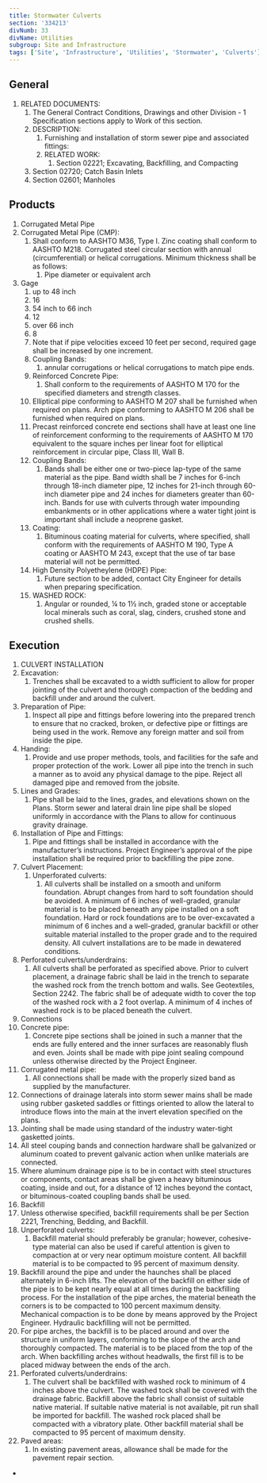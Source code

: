 ```yaml
---
title: Stormwater Culverts
section: '334213'
divNumb: 33
divName: Utilities
subgroup: Site and Infrastructure
tags: ['Site', 'Infrastructure', 'Utilities', 'Stormwater', 'Culverts']
---
```


## General

1. RELATED DOCUMENTS:
   1. The General Contract Conditions, Drawings and other Division - 1 Specification sections apply to Work of this section.
   1. DESCRIPTION:
      1. Furnishing and installation of storm sewer pipe and associated fittings:
      1. RELATED WORK:
         1. Section 02221; Excavating, Backfilling, and Compacting
   1. Section 02720; Catch Basin Inlets
   1. Section 02601; Manholes

## Products

1.  Corrugated Metal Pipe
1.  Corrugated Metal Pipe (CMP):
    1. Shall conform to AASHTO M36, Type I. Zinc coating shall conform to AASHTO M218. Corrugated steel circular section with annual (circumferential) or helical corrugations. Minimum thickness shall be as follows:
       1. Pipe diameter or equivalent arch
1.  Gage
    1.  up to 48 inch
    1.  16
    1.  54 inch to 66 inch
    1.  12
    1.  over 66 inch
    1.  8
    1.  Note that if pipe velocities exceed 10 feet per second, required gage shall be increased by one increment.
    1.  Coupling Bands:
        1. annular corrugations or helical corrugations to match pipe ends.
    1.  Reinforced Concrete Pipe:
        1. Shall conform to the requirements of AASHTO M 170 for the specified diameters and strength classes.
    1.  Elliptical pipe conforming to AASHTO M 207 shall be furnished when required on plans. Arch pipe conforming to AASHTO M 206 shall be furnished when required on plans.
    1.  Precast reinforced concrete end sections shall have at least one line of reinforcement conforming to the requirements of AASHTO M 170 equivalent to the square inches per linear foot for elliptical reinforcement in circular pipe, Class III, Wall B.
    1.  Coupling Bands:
        1. Bands shall be either one or two-piece lap-type of the same material as the pipe. Band width shall be 7 inches for 6-inch through 18-inch diameter pipe, 12 inches for 21-inch through 60-inch diameter pipe and 24 inches for diameters greater than 60-inch. Bands for use with culverts through water impounding embankments or in other applications where a water tight joint is important shall include a neoprene gasket.
    1.  Coating:
        1. Bituminous coating material for culverts, where specified, shall conform with the requirements of AASHTO M 190, Type A coating or AASHTO M 243, except that the use of tar base material will not be permitted.
    1.  High Density Polyetheylene (HDPE) Pipe:
        1. Future section to be added, contact City Engineer for details when preparing specification.
    1.  WASHED ROCK:
        1. Angular or rounded, ¼ to 1½ inch, graded stone or acceptable local minerals such as coral, slag, cinders, crushed stone and crushed shells.

## Execution

1.  CULVERT INSTALLATION
1.  Excavation:
    1. Trenches shall be excavated to a width sufficient to allow for proper jointing of the culvert and thorough compaction of the bedding and backfill under and around the culvert.
1.  Preparation of Pipe:
    1. Inspect all pipe and fittings before lowering into the prepared trench to ensure that no cracked, broken, or defective pipe or fittings are being used in the work. Remove any foreign matter and soil from inside the pipe.
1.  Handing:
    1. Provide and use proper methods, tools, and facilities for the safe and proper protection of the work. Lower all pipe into the trench in such a manner as to avoid any physical damage to the pipe. Reject all damaged pipe and removed from the jobsite.
1.  Lines and Grades:
    1. Pipe shall be laid to the lines, grades, and elevations shown on the Plans. Storm sewer and lateral drain line pipe shall be sloped uniformly in accordance with the Plans to allow for continuous gravity drainage.
1.  Installation of Pipe and Fittings:
    1. Pipe and fittings shall be installed in accordance with the manufacturer’s instructions. Project Engineer’s approval of the pipe installation shall be required prior to backfilling the pipe zone.
1.  Culvert Placement:
    1. Unperforated culverts:
       1. All culverts shall be installed on a smooth and uniform foundation. Abrupt changes from hard to soft foundation should be avoided. A minimum of 6 inches of well-graded, granular material is to be placed beneath any pipe installed on a soft foundation. Hard or rock foundations are to be over-excavated a minimum of 6 inches and a well-graded, granular backfill or other suitable material installed to the proper grade and to the required density. All culvert installations are to be made in dewatered conditions.
1.  Perforated culverts/underdrains:
    1. All culverts shall be perforated as specified above. Prior to culvert placement, a drainage fabric shall be laid in the trench to separate the washed rock from the trench bottom and walls. See Geotextiles, Section 2242. The fabric shall be of adequate width to cover the top of the washed rock with a 2 foot overlap. A minimum of 4 inches of washed rock is to be placed beneath the culvert.
1.  Connections
1.  Concrete pipe:
    1. Concrete pipe sections shall be joined in such a manner that the ends are fully entered and the inner surfaces are reasonably flush and even. Joints shall be made with pipe joint sealing compound unless otherwise directed by the Project Engineer.
1.  Corrugated metal pipe:
    1. All connections shall be made with the properly sized band as supplied by the manufacturer.
1.  Connections of drainage laterals into storm sewer mains shall be made using rubber gasketed saddles or fittings oriented to allow the lateral to introduce flows into the main at the invert elevation specified on the plans.
1.  Jointing shall be made using standard of the industry water-tight gasketted joints.
1.  All steel couping bands and connection hardware shall be galvanized or aluminum coated to prevent galvanic action when unlike materials are connected.
1.  Where aluminum drainage pipe is to be in contact with steel structures or components, contact areas shall be given a heavy bituminous coating, inside and out, for a distance of 12 inches beyond the contact, or bituminous-coated coupling bands shall be used.
1.  Backfill
1.  Unless otherwise specified, backfill requirements shall be per Section 2221, Trenching, Bedding, and Backfill.
1.  Unperforated culverts:
    1. Backfill material should preferably be granular; however, cohesive-type material can also be used if careful attention is given to compaction at or very near optimum moisture content. All backfill material is to be compacted to 95 percent of maximum density.
1.  Backfill around the pipe and under the haunches shall be placed alternately in 6-inch lifts. The elevation of the backfill on either side of the pipe is to be kept nearly equal at all times during the backfilling process. For the installation of the pipe arches, the material beneath the corners is to be compacted to 100 percent maximum density. Mechanical compaction is to be done by means approved by the Project Engineer. Hydraulic backfilling will not be permitted.
1.  For pipe arches, the backfill is to be placed around and over the structure in uniform layers, conforming to the slope of the arch and thoroughly compacted. The material is to be placed from the top of the arch. When backfilling arches without headwalls, the first fill is to be placed midway between the ends of the arch.
1.  Perforated culverts/underdrains:
    1. The culvert shall be backfilled with washed rock to minimum of 4 inches above the culvert. The washed tock shall be covered with the drainage fabric. Backfill above the fabric shall consist of suitable native material. If suitable native material is not available, pit run shall be imported for backfill. The washed rock placed shall be compacted with a vibratory plate. Other backfill material shall be compacted to 95 percent of maximum density.
1.  Paved areas:
    1. In existing pavement areas, allowance shall be made for the pavement repair section.

-
